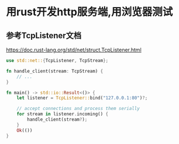 # 用rust开发http服务端,用浏览器测试

## 参考TcpListener文档
https://doc.rust-lang.org/std/net/struct.TcpListener.html
```rs
use std::net::{TcpListener, TcpStream};

fn handle_client(stream: TcpStream) {
    // ...
}

fn main() -> std::io::Result<()> {
    let listener = TcpListener::bind("127.0.0.1:80")?;

    // accept connections and process them serially
    for stream in listener.incoming() {
        handle_client(stream?);
    }
    Ok(())
}

```